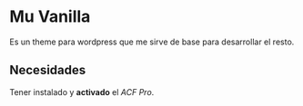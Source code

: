 # Mu Vanilla
Es un theme para wordpress que me sirve de base para desarrollar el resto.

## Necesidades
Tener instalado y **activado** el _ACF Pro_.